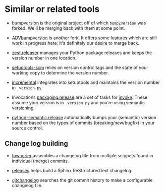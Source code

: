 # Similar or related tools

* [bumpversion](https://pypi.org/project/bumpversion/) is the original project
  off of which `bump2version` was forked.  We'll be merging
  back with them at some point.

* [ADVbumpversion](https://github.com/andrivet/advbumpversion) is another fork.
  It offers some features which are still work in progress here; it's
  definitely our desire to merge back.

* [zest.releaser](https://pypi.org/project/zest.releaser/) manages
  your Python package releases and keeps the version number in one location.

* [setuptools-scm](https://pypi.org/project/setuptools-scm/) relies on 
  version control tags and the state of your working copy to determine
  the version number.

* [incremental](https://pypi.org/project/incremental/) integrates into
  setuptools and maintains the version number in `_version.py`.

* Invocations [packaging.release](https://invocations.readthedocs.io/en/latest/)
  are a set of tasks for [invoke](https://www.pyinvoke.org/).
  These assume your version is in `_version.py` and you're using
  semantic versioning.

* [python-semantic.release](https://github.com/relekang/python-semantic-release)
  automatically bumps your (semantic) version number based on the 
  types of commits (breaking/new/bugfix) in your source control.
  
  
## Change log building
  
* [towncrier](https://pypi.org/project/towncrier/) assembles a changelog
  file from multiple snippets found in individual (merge) commits.
  
* [releases](https://pypi.org/project/releases/) helps build a Sphinx
  ReStructuredText changelog.
  
* [gitchangelog](https://pypi.org/project/gitchangelog/) searches
  the git commit history to make a configurable changelog file.
